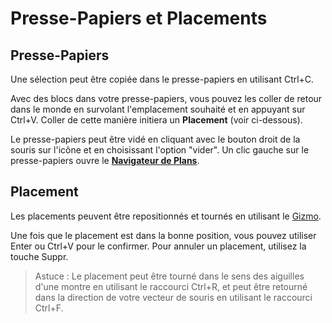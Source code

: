 # Presse-Papiers et Placements

## Presse-Papiers

Une sélection peut être copiée dans le presse-papiers en utilisant Ctrl+C.

Avec des blocs dans votre presse-papiers, vous pouvez les coller de retour dans le monde en survolant l'emplacement souhaité et en appuyant sur Ctrl+V. Coller de cette manière initiera un **Placement** (voir ci-dessous).

Le presse-papiers peut être vidé en cliquant avec le bouton droit de la souris sur l'icône et en choisissant l'option "vider". Un clic gauche sur le presse-papiers ouvre le [**Navigateur de Plans**](plans.md).

## Placement

Les placements peuvent être repositionnés et tournés en utilisant le [Gizmo](gizmos.md).

Une fois que le placement est dans la bonne position, vous pouvez utiliser Enter ou Ctrl+V pour le confirmer. Pour annuler un placement, utilisez la touche Suppr.

> Astuce : Le placement peut être tourné dans le sens des aiguilles d'une montre en utilisant le raccourci Ctrl+R, et peut être retourné dans la direction de votre vecteur de souris en utilisant le raccourci Ctrl+F.